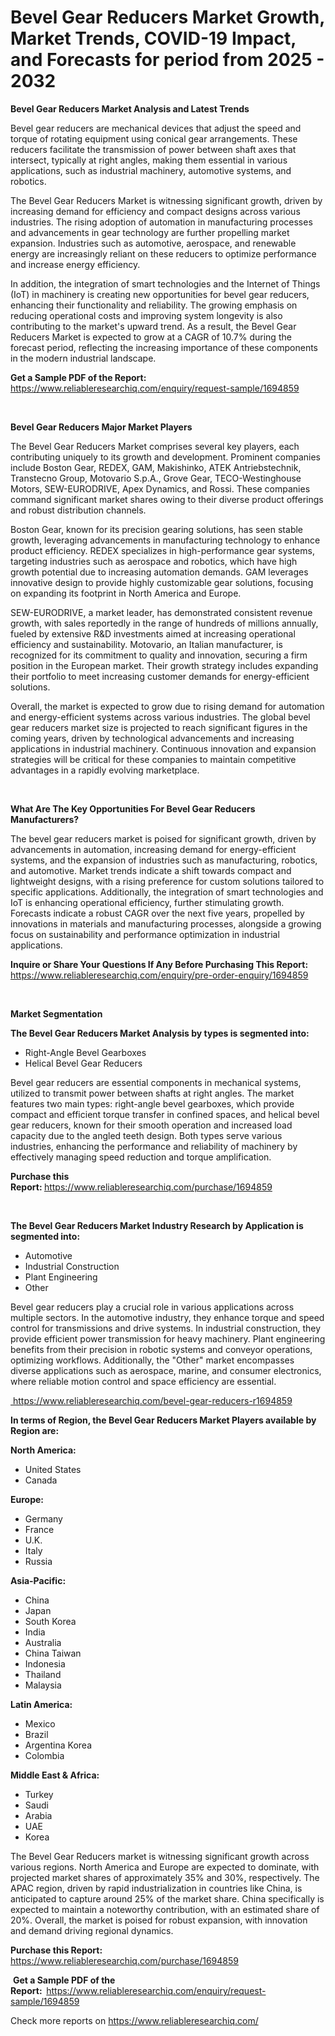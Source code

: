 <p><h1>Bevel Gear Reducers Market Growth, Market Trends, COVID-19 Impact, and Forecasts for period from 2025 - 2032</h1></p><p><strong>Bevel Gear Reducers Market Analysis and Latest Trends</strong></p>
<p><p>Bevel gear reducers are mechanical devices that adjust the speed and torque of rotating equipment using conical gear arrangements. These reducers facilitate the transmission of power between shaft axes that intersect, typically at right angles, making them essential in various applications, such as industrial machinery, automotive systems, and robotics. </p><p>The Bevel Gear Reducers Market is witnessing significant growth, driven by increasing demand for efficiency and compact designs across various industries. The rising adoption of automation in manufacturing processes and advancements in gear technology are further propelling market expansion. Industries such as automotive, aerospace, and renewable energy are increasingly reliant on these reducers to optimize performance and increase energy efficiency.</p><p>In addition, the integration of smart technologies and the Internet of Things (IoT) in machinery is creating new opportunities for bevel gear reducers, enhancing their functionality and reliability. The growing emphasis on reducing operational costs and improving system longevity is also contributing to the market's upward trend. As a result, the Bevel Gear Reducers Market is expected to grow at a CAGR of 10.7% during the forecast period, reflecting the increasing importance of these components in the modern industrial landscape.</p></p>
<p><strong>Get a Sample PDF of the Report:&nbsp;</strong> <a href="https://www.reliableresearchiq.com/enquiry/request-sample/1694859?utm_campaign=2251&utm_medium=2&utm_source=Github&utm_content=ia&utm_term=23022025&utm_id=bevel-gear-reducers">https://www.reliableresearchiq.com/enquiry/request-sample/1694859</a></p>
<p>&nbsp;</p>
<p><strong>Bevel Gear Reducers Major Market Players</strong></p>
<p><p>The Bevel Gear Reducers Market comprises several key players, each contributing uniquely to its growth and development. Prominent companies include Boston Gear, REDEX, GAM, Makishinko, ATEK Antriebstechnik, Transtecno Group, Motovario S.p.A., Grove Gear, TECO-Westinghouse Motors, SEW-EURODRIVE, Apex Dynamics, and Rossi. These companies command significant market shares owing to their diverse product offerings and robust distribution channels.</p><p>Boston Gear, known for its precision gearing solutions, has seen stable growth, leveraging advancements in manufacturing technology to enhance product efficiency. REDEX specializes in high-performance gear systems, targeting industries such as aerospace and robotics, which have high growth potential due to increasing automation demands. GAM leverages innovative design to provide highly customizable gear solutions, focusing on expanding its footprint in North America and Europe.</p><p>SEW-EURODRIVE, a market leader, has demonstrated consistent revenue growth, with sales reportedly in the range of hundreds of millions annually, fueled by extensive R&D investments aimed at increasing operational efficiency and sustainability. Motovario, an Italian manufacturer, is recognized for its commitment to quality and innovation, securing a firm position in the European market. Their growth strategy includes expanding their portfolio to meet increasing customer demands for energy-efficient solutions.</p><p>Overall, the market is expected to grow due to rising demand for automation and energy-efficient systems across various industries. The global bevel gear reducers market size is projected to reach significant figures in the coming years, driven by technological advancements and increasing applications in industrial machinery. Continuous innovation and expansion strategies will be critical for these companies to maintain competitive advantages in a rapidly evolving marketplace.</p></p>
<p>&nbsp;</p>
<p><strong>What Are The Key Opportunities For Bevel Gear Reducers Manufacturers?</strong></p>
<p><p>The bevel gear reducers market is poised for significant growth, driven by advancements in automation, increasing demand for energy-efficient systems, and the expansion of industries such as manufacturing, robotics, and automotive. Market trends indicate a shift towards compact and lightweight designs, with a rising preference for custom solutions tailored to specific applications. Additionally, the integration of smart technologies and IoT is enhancing operational efficiency, further stimulating growth. Forecasts indicate a robust CAGR over the next five years, propelled by innovations in materials and manufacturing processes, alongside a growing focus on sustainability and performance optimization in industrial applications.</p></p>
<p><strong>Inquire or Share Your Questions If Any Before Purchasing This Report:</strong> <a href="https://www.reliableresearchiq.com/enquiry/pre-order-enquiry/1694859?utm_campaign=2251&utm_medium=2&utm_source=Github&utm_content=ia&utm_term=23022025&utm_id=bevel-gear-reducers">https://www.reliableresearchiq.com/enquiry/pre-order-enquiry/1694859</a></p>
<p>&nbsp;</p>
<p><strong>Market Segmentation</strong></p>
<p><strong>The Bevel Gear Reducers Market Analysis by types is segmented into:</strong></p>
<p><ul><li>Right-Angle Bevel Gearboxes</li><li>Helical Bevel Gear Reducers</li></ul></p>
<p><p>Bevel gear reducers are essential components in mechanical systems, utilized to transmit power between shafts at right angles. The market features two main types: right-angle bevel gearboxes, which provide compact and efficient torque transfer in confined spaces, and helical bevel gear reducers, known for their smooth operation and increased load capacity due to the angled teeth design. Both types serve various industries, enhancing the performance and reliability of machinery by effectively managing speed reduction and torque amplification.</p></p>
<p><strong>Purchase this Report:&nbsp;</strong><a href="https://www.reliableresearchiq.com/purchase/1694859?utm_campaign=2251&utm_medium=2&utm_source=Github&utm_content=ia&utm_term=23022025&utm_id=bevel-gear-reducers">https://www.reliableresearchiq.com/purchase/1694859</a></p>
<p>&nbsp;</p>
<p><strong>The Bevel Gear Reducers Market Industry Research by Application is segmented into:</strong></p>
<p><ul><li>Automotive</li><li>Industrial Construction</li><li>Plant Engineering</li><li>Other</li></ul></p>
<p><p>Bevel gear reducers play a crucial role in various applications across multiple sectors. In the automotive industry, they enhance torque and speed control for transmissions and drive systems. In industrial construction, they provide efficient power transmission for heavy machinery. Plant engineering benefits from their precision in robotic systems and conveyor operations, optimizing workflows. Additionally, the "Other" market encompasses diverse applications such as aerospace, marine, and consumer electronics, where reliable motion control and space efficiency are essential.</p></p>
<p><a href="https://www.reliableresearchiq.com/bevel-gear-reducers-r1694859?utm_campaign=2251&utm_medium=2&utm_source=Github&utm_content=ia&utm_term=23022025&utm_id=bevel-gear-reducers">&nbsp;https://www.reliableresearchiq.com/bevel-gear-reducers-r1694859</a></p>
<p><strong>In terms of Region, the Bevel Gear Reducers Market Players available by Region are:</strong></p>
<p>
    <p> <strong> North America: </strong>
        <ul>
            <li>United States</li>
            <li>Canada</li>
        </ul>
        </p> 
    <p> <strong> Europe: </strong>
        <ul>
            <li>Germany</li>
            <li>France</li>
            <li>U.K.</li>
            <li>Italy</li>
            <li>Russia</li>
        </ul>
        </p> 
    <p> <strong> Asia-Pacific: </strong>
        <ul>
            <li>China</li>
            <li>Japan</li>
            <li>South Korea</li>
            <li>India</li>
            <li>Australia</li>
            <li>China Taiwan</li>
            <li>Indonesia</li>
            <li>Thailand</li>
            <li>Malaysia</li>
        </ul>
        </p> 
    <p> <strong> Latin America: </strong>
        <ul>
            <li>Mexico</li>
            <li>Brazil</li>
            <li>Argentina Korea</li>
            <li>Colombia</li>
        </ul>
        </p> 
    <p> <strong> Middle East & Africa: </strong>
        <ul>
            <li>Turkey</li>
            <li>Saudi</li>
            <li>Arabia</li>
            <li>UAE</li>
            <li>Korea</li>
        </ul>
    </p>
    </p>
<p><p>The Bevel Gear Reducers market is witnessing significant growth across various regions. North America and Europe are expected to dominate, with projected market shares of approximately 35% and 30%, respectively. The APAC region, driven by rapid industrialization in countries like China, is anticipated to capture around 25% of the market share. China specifically is expected to maintain a noteworthy contribution, with an estimated share of 20%. Overall, the market is poised for robust expansion, with innovation and demand driving regional dynamics.</p></p>
<p><strong>Purchase this Report: </strong><a href="https://www.reliableresearchiq.com/purchase/1694859?utm_campaign=2251&utm_medium=2&utm_source=Github&utm_content=ia&utm_term=23022025&utm_id=bevel-gear-reducers">https://www.reliableresearchiq.com/purchase/1694859</a></p>
<p>&nbsp;<strong>Get a Sample PDF of the Report:&nbsp;&nbsp;</strong><a href="https://www.reliableresearchiq.com/enquiry/request-sample/1694859?utm_campaign=2251&utm_medium=2&utm_source=Github&utm_content=ia&utm_term=23022025&utm_id=bevel-gear-reducers">https://www.reliableresearchiq.com/enquiry/request-sample/1694859</a></p>
<p><strong></strong></p>
<p>Check more reports on <a href="https://www.reliableresearchiq.com/?utm_campaign=2251&utm_medium=2&utm_source=Github&utm_content=ia&utm_term=23022025&utm_id=bevel-gear-reducers">https://www.reliableresearchiq.com/</a></p>